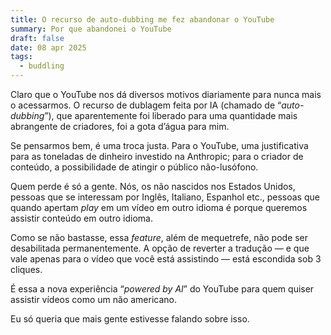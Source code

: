 ```yaml
---
title: O recurso de auto-dubbing me fez abandonar o YouTube
summary: Por que abandonei o YouTube
draft: false
date: 08 apr 2025
tags:
  - buddling
---
```

Claro que o YouTube nos dá diversos motivos diariamente para nunca mais o acessarmos. O recurso de dublagem feita por IA (chamado de “*auto-dubbing*”), que aparentemente foi liberado para uma quantidade mais abrangente de criadores, foi a gota d’água para mim.

Se pensarmos bem, é uma troca justa. Para o YouTube, uma justificativa para as toneladas de dinheiro investido na Anthropic; para o criador de conteúdo, a possibilidade de atingir o público não-lusófono.

Quem perde é só a gente. Nós, os não nascidos nos Estados Unidos, pessoas que se interessam por Inglês, Italiano, Espanhol etc., pessoas que quando apertam *play* em um vídeo em outro idioma é porque queremos assistir conteúdo em outro idioma.

Como se não bastasse, essa *feature*, além de mequetrefe, não pode ser desabilitada permanentemente. A opção de reverter a tradução — e que vale apenas para o vídeo que você está assistindo — está escondida sob 3 cliques.

É essa a nova experiência “*powered by AI*” do YouTube para quem quiser assistir vídeos como um não americano.

Eu só queria que mais gente estivesse falando sobre isso.